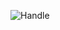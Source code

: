 ![Handle](https://user-images.githubusercontent.com/87572723/229592216-d4319f09-f6cd-40f6-a808-da9785cc7857.png)
